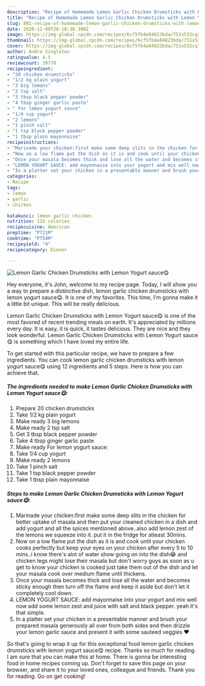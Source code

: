 ```yaml
---
description: "Recipe of Homemade Lemon Garlic Chicken Drumsticks with Lemon Yogurt sauce😋"
title: "Recipe of Homemade Lemon Garlic Chicken Drumsticks with Lemon Yogurt sauce😋"
slug: 801-recipe-of-homemade-lemon-garlic-chicken-drumsticks-with-lemon-yogurt-sauce
date: 2020-12-09T20:18:38.390Z
image: https://img-global.cpcdn.com/recipes/6cf5fb4e84023bda/751x532cq70/lemon-garlic-chicken-drumsticks-with-lemon-yogurt-sauce😋-recipe-main-photo.jpg
thumbnail: https://img-global.cpcdn.com/recipes/6cf5fb4e84023bda/751x532cq70/lemon-garlic-chicken-drumsticks-with-lemon-yogurt-sauce😋-recipe-main-photo.jpg
cover: https://img-global.cpcdn.com/recipes/6cf5fb4e84023bda/751x532cq70/lemon-garlic-chicken-drumsticks-with-lemon-yogurt-sauce😋-recipe-main-photo.jpg
author: Andre Singleton
ratingvalue: 4.5
reviewcount: 39770
recipeingredient:
- "20 chicken drumsticks"
- "1/2 kg plain yogurt"
- "3 big lemons"
- "2 tsp salt"
- "3 tbsp black pepper powder"
- "4 tbsp ginger garlic paste"
- " For lemon yogurt sauce"
- "1/4 cup yogurt"
- "2 lemons"
- "1 pinch salt"
- "1 tsp black pepper powder"
- "1 tbsp plain mayonnaise"
recipeinstructions:
- "Marinade your chicken:first make some deep slits in the chicken for better uptake of masala and then put your cleaned chicken in a dish and add yogurt and all the spices mentioned above..also add lemon zest of the lemons we squeeze into it. put it in the fridge for atleast 30mins."
- "Now on a low flame put the dish as it is and cook until your chicken cooks perfectly but keep your eyes on your chicken after every 5 to 10 mins..i know there&#39;s alot of water show going on into the dish😂 and chicken legs might lose their masala but don&#39;t worry guys as soon as u get to know your chicken is cooked just take them out of the dish and let your masala cook over medium flame until thickens."
- "Once your masala becomes thick and lose all the water and becomes sticky enough then turn off the flame and keep it aside but don&#39;t let it completely cool down."
- "LEMON YOGURT SAUCE: add mayonnaise into your yogurt and mix well now add some lemon zest and juice with salt and black pepper. yeah it&#39;s that simple."
- "In a platter set your chicken in a presentable manner and brush your prepared masala generously all over from both sides and then drizzle your lemon garlic sauce and present it with some sauteed veggies ❤️"
categories:
- Recipe
tags:
- lemon
- garlic
- chicken

katakunci: lemon garlic chicken 
nutrition: 133 calories
recipecuisine: American
preptime: "PT21M"
cooktime: "PT54M"
recipeyield: "4"
recipecategory: Dinner

---
```



![Lemon Garlic Chicken Drumsticks with Lemon Yogurt sauce😋](https://img-global.cpcdn.com/recipes/6cf5fb4e84023bda/751x532cq70/lemon-garlic-chicken-drumsticks-with-lemon-yogurt-sauce😋-recipe-main-photo.jpg)

Hey everyone, it's John, welcome to my recipe page. Today, I will show you a way to prepare a distinctive dish, lemon garlic chicken drumsticks with lemon yogurt sauce😋. It is one of my favorites. This time, I'm gonna make it a little bit unique. This will be really delicious.

Lemon Garlic Chicken Drumsticks with Lemon Yogurt sauce😋 is one of the most favored of recent trending meals on earth. It's appreciated by millions every day. It is easy, it is quick, it tastes delicious. They are nice and they look wonderful. Lemon Garlic Chicken Drumsticks with Lemon Yogurt sauce😋 is something which I have loved my entire life.




To get started with this particular recipe, we have to prepare a few ingredients. You can cook lemon garlic chicken drumsticks with lemon yogurt sauce😋 using 12 ingredients and 5 steps. Here is how you can achieve that.

<!--inarticleads1-->

##### The ingredients needed to make Lemon Garlic Chicken Drumsticks with Lemon Yogurt sauce😋:

1. Prepare 20 chicken drumsticks
1. Take 1/2 kg plain yogurt
1. Make ready 3 big lemons
1. Make ready 2 tsp salt
1. Get 3 tbsp black pepper powder
1. Take 4 tbsp ginger garlic paste
1. Make ready  For lemon yogurt sauce:
1. Take 1/4 cup yogurt
1. Make ready 2 lemons
1. Take 1 pinch salt
1. Take 1 tsp black pepper powder
1. Take 1 tbsp plain mayonnaise




<!--inarticleads2-->

##### Steps to make Lemon Garlic Chicken Drumsticks with Lemon Yogurt sauce😋:

1. Marinade your chicken:first make some deep slits in the chicken for better uptake of masala and then put your cleaned chicken in a dish and add yogurt and all the spices mentioned above..also add lemon zest of the lemons we squeeze into it. put it in the fridge for atleast 30mins.
1. Now on a low flame put the dish as it is and cook until your chicken cooks perfectly but keep your eyes on your chicken after every 5 to 10 mins..i know there&#39;s alot of water show going on into the dish😂 and chicken legs might lose their masala but don&#39;t worry guys as soon as u get to know your chicken is cooked just take them out of the dish and let your masala cook over medium flame until thickens.
1. Once your masala becomes thick and lose all the water and becomes sticky enough then turn off the flame and keep it aside but don&#39;t let it completely cool down.
1. LEMON YOGURT SAUCE: add mayonnaise into your yogurt and mix well now add some lemon zest and juice with salt and black pepper. yeah it&#39;s that simple.
1. In a platter set your chicken in a presentable manner and brush your prepared masala generously all over from both sides and then drizzle your lemon garlic sauce and present it with some sauteed veggies ❤️




So that's going to wrap it up for this exceptional food lemon garlic chicken drumsticks with lemon yogurt sauce😋 recipe. Thanks so much for reading. I am sure that you can make this at home. There is gonna be interesting food in home recipes coming up. Don't forget to save this page on your browser, and share it to your loved ones, colleague and friends. Thank you for reading. Go on get cooking!
